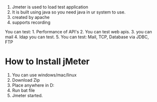 1. Jmeter is used to load test application
2. It is built using java so you need java in ur system to use.
3. created by apache
4. supports recording

You can test:
    1. Performance of API's
    2. You can test web apis.
    3. you can mail
    4. ldap you can test.
    5. You can test: Mail, TCP, Database via JDBC, FTP

# How to Install jMeter

1. You can use windows/mac/linux
2. Download Zip 
3. Place anywhere in D: 
4. Run bat file
5. Jmeter started.